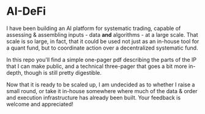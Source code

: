 # AI-DeFi
I have been building an AI platform for systematic trading, capable of assessing & assembling inputs - data **and** algorithms - at a large scale.  That scale is so large, in fact, that it could be used not just as an in-house tool for a quant fund, but to coordinate action over a decentralized systematic fund.     

In this repo you'll find a simple one-pager pdf describing the parts of the IP that I can make public, and a technical three-pager that goes a bit more in-depth, though is still pretty digestible.  

Now that it is ready to be scaled up, I am undecided as to whether I raise a small round, or take it in-house somewhere where much of the data & order and execution infrastructure has already been built.  Your feedback is welcome and appreciated! 
